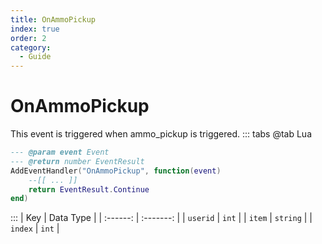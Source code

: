 ```yaml
---
title: OnAmmoPickup
index: true
order: 2
category:
  - Guide
---
```


# OnAmmoPickup
This event is triggered when ammo_pickup is triggered.
::: tabs
@tab Lua
```lua
--- @param event Event
--- @return number EventResult
AddEventHandler("OnAmmoPickup", function(event)
    --[[ ... ]]
    return EventResult.Continue
end)
```

:::
|    Key   | Data Type |
| :------: | :-------: |
| `userid` |   `int`   |
|  `item`  |  `string` |
|  `index` |   `int`   |